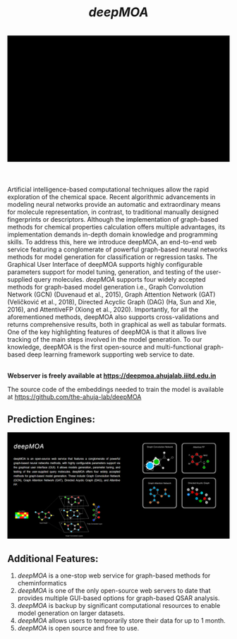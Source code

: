 <div align="center"> <h1><I>deepMOA</I> </h1> </div>
 <br>
<div align="center">
<img src="Data/Images/gif 5.gif"></div>
<br><br><br>
Artificial intelligence-based computational techniques allow the rapid exploration of the chemical space. Recent algorithmic advancements in modeling neural networks provide an automatic and extraordinary means for molecule representation, in contrast, to traditional manually designed fingerprints or descriptors. Although the implementation of graph-based methods for chemical properties calculation offers multiple advantages, its implementation demands in-depth domain knowledge and programming skills. To address this, here we introduce deepMOA, an end-to-end web service featuring a conglomerate of powerful graph-based neural networks methods for model generation for classification or regression tasks. The Graphical User Interface of deepMOA supports highly configurable parameters support for model tuning, generation, and testing of the user-supplied query molecules. <I>deepMOA</I> supports four widely accepted methods for graph-based model generation i.e., Graph Convolution Network (GCN) (Duvenaud et al., 2015), Graph Attention Network (GAT) (Veličković et al., 2018), Directed Acyclic Graph (DAG) (Ha, Sun and Xie, 2016), and AttentiveFP (Xiong et al., 2020). Importantly, for all the aforementioned methods, deepMOA also supports cross-validations and returns comprehensive results, both in graphical as well as tabular formats. One of the key highlighting features of deepMOA is that it allows live tracking of the main steps involved in the model generation. To our knowledge, deepMOA is the first open-source and multi-functional graph-based deep learning framework supporting web service to date. 
<br><br>

**Webserver is freely available at https://deepmoa.ahujalab.iiitd.edu.in**

The source code of the embeddings needed to train the model is available at  https://github.com/the-ahuja-lab/deepMOA

## Prediction Engines:
<div align="center">
<img src="Data/Images/SS_1.PNG"></div>

## Additional Features:
1. <I>deepMOA</I> is a one-stop web service for graph-based methods for cheminformatics
2. <I>deepMOA</I> is one of the only open-source web servers to date that provides multiple GUI-based options for graph-based QSAR analysis. 
3. <I>deepMOA</I> is backup by significant computational resources to enable model generation on larger datasets.
4. <I>deepMOA</I> allows users to temporarily store their data for up to 1 month.
5. <I>deepMOA </I>is open source and free to use.


